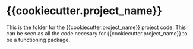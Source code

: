 # {{cookiecutter.project_name}}

This is the folder for the {{cookiecutter.project_name}} project code. This can be seen as all the code necesary for {{cookiecutter.project_name}} to be a functioning package.